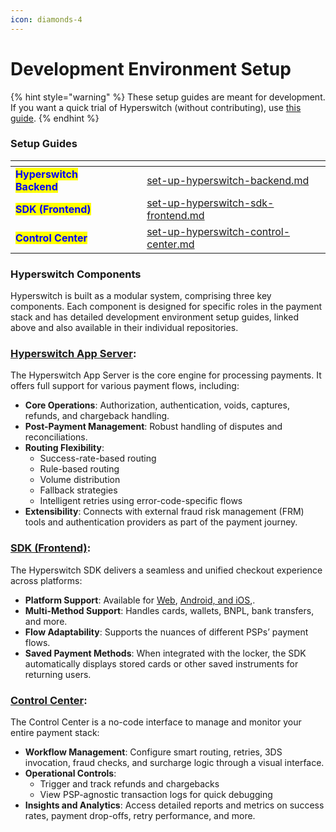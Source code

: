 ```yaml
---
icon: diamonds-4
---
```


# Development Environment Setup

{% hint style="warning" %}
These setup guides are meant for development. If you want a quick trial of Hyperswitch (without contributing), use [this guide](https://docs.hyperswitch.io/hyperswitch-open-source/overview/unified-local-setup-using-docker).
{% endhint %}

### Setup Guides

<table data-view="cards"><thead><tr><th></th><th data-hidden></th><th data-hidden></th><th data-hidden data-card-target data-type="content-ref"></th></tr></thead><tbody><tr><td><mark style="color:blue;"><strong>Hyperswitch Backend</strong></mark></td><td></td><td></td><td><a href="set-up-hyperswitch-backend.md">set-up-hyperswitch-backend.md</a></td></tr><tr><td><mark style="color:blue;"><strong>SDK (Frontend)</strong></mark></td><td></td><td></td><td><a href="set-up-hyperswitch-sdk-frontend.md">set-up-hyperswitch-sdk-frontend.md</a></td></tr><tr><td><mark style="color:blue;"><strong>Control Center</strong></mark></td><td></td><td></td><td><a href="set-up-hyperswitch-control-center.md">set-up-hyperswitch-control-center.md</a></td></tr></tbody></table>

### **Hyperswitch Components**

Hyperswitch is built as a modular system, comprising three key components. Each component is designed for specific roles in the payment stack and has detailed development environment setup guides, linked above and also available in their individual repositories.

### [**Hyperswitch App Server**](https://github.com/juspay/hyperswitch):&#x20;

The Hyperswitch App Server is the core engine for processing payments. It offers full support for various payment flows, including:

* **Core Operations**: Authorization, authentication, voids, captures, refunds, and chargeback handling.
* **Post-Payment Management**: Robust handling of disputes and reconciliations.
* **Routing Flexibility**:
  * Success-rate-based routing
  * Rule-based routing
  * Volume distribution
  * Fallback strategies
  * Intelligent retries using error-code-specific flows
* **Extensibility**: Connects with external fraud risk management (FRM) tools and authentication providers as part of the payment journey.

### [**SDK (Frontend)**](https://github.com/juspay/hyperswitch-web)**:**&#x20;

The Hyperswitch SDK delivers a seamless and unified checkout experience across platforms:

* **Platform Support**: Available for [Web](https://docs.hyperswitch.io/explore-hyperswitch/merchant-controls/integration-guide/web), [Android, and iOS](https://github.com/juspay/hyperswitch-client-core),.
* **Multi-Method Support**: Handles cards, wallets, BNPL, bank transfers, and more.
* **Flow Adaptability**: Supports the nuances of different PSPs’ payment flows.
* **Saved Payment Methods**: When integrated with the locker, the SDK automatically displays stored cards or other saved instruments for returning users.

### [**Control Center**](https://github.com/juspay/hyperswitch-control-center):&#x20;

The Control Center is a no-code interface to manage and monitor your entire payment stack:

* **Workflow Management**: Configure smart routing, retries, 3DS invocation, fraud checks, and surcharge logic through a visual interface.
* **Operational Controls**:
  * Trigger and track refunds and chargebacks
  * View PSP-agnostic transaction logs for quick debugging
* **Insights and Analytics**: Access detailed reports and metrics on success rates, payment drop-offs, retry performance, and more.

